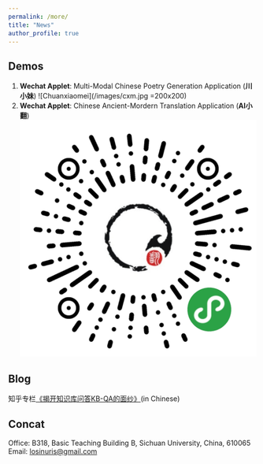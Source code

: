```yaml
---
permalink: /more/
title: "News"
author_profile: true
---
```



Demos
------
1. **Wechat Applet**: Multi-Modal Chinese Poetry Generation Application (**川小妹**)
![Chuanxiaomei](/images/cxm.jpg =200x200)  
2. **Wechat Applet**: Chinese Ancient-Mordern Translation Application (**AI小翻**)
![AIxiaofan](/images/xiaofan.jpg)  

Blog
------
知乎专栏[《揭开知识库问答KB-QA的面纱》](https://www.zhihu.com/people/liu-da-41-85/columns)(in Chinese)

Concat
------
Office: B318, Basic Teaching Building B, Sichuan University, China, 610065
Email: losinuris@gmail.com
